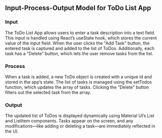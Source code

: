 ## Input-Process-Output Model for ToDo List App

### Input
The ToDo List App allows users to enter a task description into a text field. This input is handled using React’s useState hook, which stores the current value of the input field. When the user clicks the "Add Task" button, the entered task is captured and added to the list of ToDos. Additionally, each task has a "Delete" button, which lets the user remove tasks from the list.

### Process
When a task is added, a new ToDo object is created with a unique id and stored in the app’s state. The list of tasks is managed using the setTodos function, which updates the array of tasks. Clicking the "Delete" button filters out the selected task from the array.

### Output
The updated list of ToDos is displayed dynamically using Material UI’s List and ListItem components. Tasks appear on the screen, and any modifications—like adding or deleting a task—are immediately reflected in the UI.